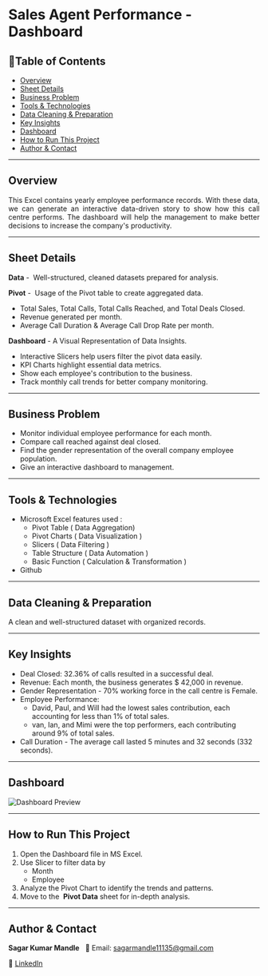 # Sales Agent Performance - Dashboard

## 📌Table of Contents
- [Overview](#overview)
- [Sheet Details](#sheet-details)
- [Business Problem](#business-problem)
- [Tools & Technologies](#tools--technologies)
- [Data Cleaning & Preparation](#data-cleaning--preparation)
- [Key Insights](#key-insights)
- [Dashboard](#dashboard)
- [How to Run This Project](#how-to-run-this-project)
- [Author & Contact](#author--contact)

---

## Overview
<p align="justify">
This Excel contains yearly employee performance records. With these data, we can generate an interactive data-driven story to show how this call centre performs. The dashboard will help the management to make better decisions to increase the company's productivity.
</p>

---

## Sheet Details

**Data** -  Well-structured, cleaned datasets prepared for analysis.

**Pivot** -  Usage of the Pivot table to create aggregated data. 
- Total Sales, Total Calls, Total Calls Reached, and Total Deals Closed.
- Revenue generated per month. 
- Average Call Duration & Average Call Drop Rate per month.

 **Dashboard** - A Visual Representation of Data Insights.
- Interactive Slicers help users filter the pivot data easily.
- KPI Charts highlight essential data metrics.
- Show each employee's contribution to the business.
- Track monthly call trends for better company monitoring.  
---

## Business Problem
- Monitor individual employee performance for each month.
- Compare call reached against deal closed.
- Find the gender representation of the overall company employee population.
- Give an interactive dashboard to management.

---

## Tools & Technologies

- Microsoft Excel features used :
    - Pivot Table ( Data Aggregation)
    - Pivot Charts ( Data Visualization )
    - Slicers ( Data Filtering )
    - Table Structure ( Data Automation )
    - Basic Function ( Calculation & Transformation )
- Github

---
 
 ## Data Cleaning & Preparation
A clean and well-structured dataset with organized records.

---

## Key Insights

- Deal Closed: 32.36% of calls resulted in a successful deal.
- Revenue: Each month, the business generates $ 42,000 in revenue.
- Gender Representation - 70% working force in the call centre is Female.
- Employee Performance:
    - David, Paul, and Will had the lowest sales contribution, each accounting for less than 1% of total sales.
    - van, Ian, and Mimi were the top performers, each contributing around 9% of total sales.
- Call Duration - The average call lasted 5 minutes and 32 seconds (332 seconds).

---

## Dashboard
![Dashboard Preview](Image/dashboard_3.png)

---

## How to Run This Project
1. Open the Dashboard file in MS Excel.
2. Use Slicer to filter data by
    - Month
    - Employee
3. Analyze the Pivot Chart to identify the trends and patterns.
4. Move to the  **Pivot Data** sheet for in-depth analysis.

---

## Author & Contact

**Sagar Kumar Mandle**   
📧 Email: sagarmandle11135@gmail.com 

🔗 [LinkedIn](https://www.linkedin.com/in/sagar-kumar-mandle-7086ba366/)





